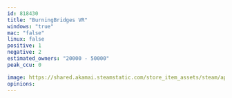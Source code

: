 ```yaml
---
id: 818430
title: "BurningBridges VR"
windows: "true"
mac: "false"
linux: false
positive: 1
negative: 2
estimated_owners: "20000 - 50000"
peak_ccu: 0

image: https://shared.akamai.steamstatic.com/store_item_assets/steam/apps/818430/header.jpg?t=1559535850
opinions:
---
```

